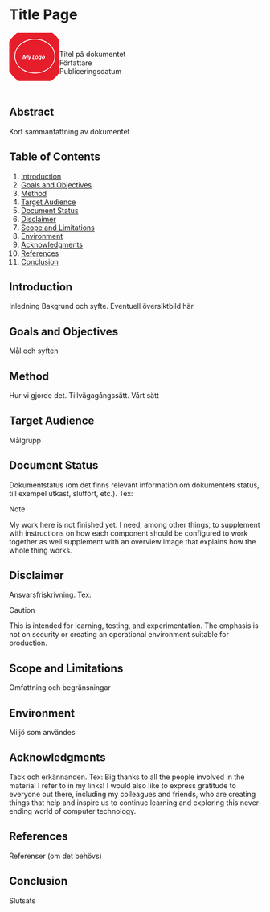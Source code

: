 # Title Page
<img width="100" alt="MyLogo" src="https://github.com/rafaelurrutiasilva/images/blob/main/logos/MyLogo_2.png" align=left><br>
<br>
Titel på dokumentet<br>
Författare<br>
Publiceringsdatum<br>

<br>

## Abstract
Kort sammanfattning av dokumentet

## Table of Contents

1. [Introduction](tree/main#introduction)
2. [Goals and Objectives](https://github.com/rafaelurrutiasilva/Harbor_Grafana_Prometheus_on_Docker/tree/main#goals-and-objectives)
3. [Method](https://github.com/rafaelurrutiasilva/Harbor_Grafana_Prometheus_on_Docker/tree/main#method)
4. [Target Audience](https://github.com/rafaelurrutiasilva/Harbor_Grafana_Prometheus_on_Docker/tree/main#target-audience)
5. [Document Status](https://github.com/rafaelurrutiasilva/Harbor_Grafana_Prometheus_on_Docker/tree/main#document-status)
6. [Disclaimer](https://github.com/rafaelurrutiasilva/Harbor_Grafana_Prometheus_on_Docker/tree/main#disclaimer)
7. [Scope and Limitations](https://github.com/rafaelurrutiasilva/Harbor_Grafana_Prometheus_on_Docker/tree/main#scope-and-limitations)
8. [Environment](https://github.com/rafaelurrutiasilva/Harbor_Grafana_Prometheus_on_Docker/tree/main#environment)
9. [Acknowledgments](https://github.com/rafaelurrutiasilva/Harbor_Grafana_Prometheus_on_Docker/tree/main#acknowledgments)
10. [References](https://github.com/rafaelurrutiasilva/Harbor_Grafana_Prometheus_on_Docker/tree/main#references)
11. [Conclusion](https://github.com/rafaelurrutiasilva/Harbor_Grafana_Prometheus_on_Docker/tree/main#conclusion)

## Introduction
Inledning
Bakgrund och syfte. Eventuell översiktbild här.

## Goals and Objectives
Mål och syften

## Method
Hur vi gjorde det. Tillvägagångssätt. Vårt sätt

## Target Audience
Målgrupp

## Document Status
Dokumentstatus (om det finns relevant information om dokumentets status, till exempel utkast, slutfört, etc.). Tex:
> [!NOTE]  
> My work here is not finished yet. I need, among other things, to supplement with instructions on how each component should be configured to work together as well supplement with an overview image that explains how the whole thing works.


## Disclaimer
Ansvarsfriskrivning. Tex:
> [!CAUTION]
> This is intended for learning, testing, and experimentation. The emphasis is not on security or creating an operational environment suitable for production.

## Scope and Limitations
Omfattning och begränsningar

## Environment
Miljö som användes

## Acknowledgments
Tack och erkännanden. Tex:
Big thanks to all the people involved in the material I refer to in my links! I would also like to express gratitude to everyone out there, including my colleagues and friends, who are creating things that help and inspire us to continue learning and exploring this never-ending world of computer technology.

## References
Referenser (om det behövs)

## Conclusion
Slutsats
